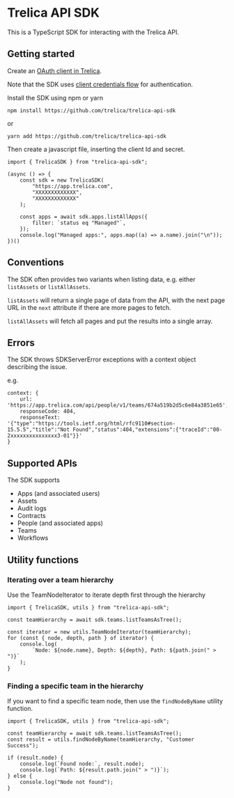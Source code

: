 # Trelica API SDK

This is a TypeScript SDK for interacting with the Trelica API.

## Getting started

Create an [OAuth client in Trelica](https://help.trelica.com/hc/en-us/articles/7739284192413-Creating-an-app).

Note that the SDK uses [client credentials flow](https://help.trelica.com/hc/en-us/articles/7739284069277-Client-credentials-flow) for authentication.

Install the SDK using npm or yarn

```
npm install https://github.com/trelica/trelica-api-sdk
```

or

```
yarn add https://github.com/trelica/trelica-api-sdk
```

Then create a javascript file, inserting the client Id and secret.

```
import { TrelicaSDK } from "trelica-api-sdk";

(async () => {
    const sdk = new TrelicaSDK(
        "https://app.trelica.com",
        "XXXXXXXXXXXXX",
        "XXXXXXXXXXXXX"
    );

    const apps = await sdk.apps.listAllApps({
        filter: `status eq "Managed"`,
    });
    console.log("Managed apps:", apps.map((a) => a.name).join("\n"));
})()
```

## Conventions

The SDK often provides two variants when listing data, e.g. either `listAssets` or `listAllAssets`.

`listAssets` will return a single page of data from the API, with the next page URL in the `next` attribute
if there are more pages to fetch.

`listAllAssets` will fetch all pages and put the results into a single array.

## Errors

The SDK throws SDKServerError exceptions with a context object describing the issue.

e.g.

```
context: {
    url: 'https://app.trelica.com/api/people/v1/teams/674a519b2d5c6e84a3851e65',
    responseCode: 404,
    responseText: '{"type":"https://tools.ietf.org/html/rfc9110#section-15.5.5","title":"Not Found","status":404,"extensions":{"traceId":"00-2xxxxxxxxxxxxxxx3-01"}}'
}
```

## Supported APIs

The SDK supports

-   Apps (and associated users)
-   Assets
-   Audit logs
-   Contracts
-   People (and associated apps)
-   Teams
-   Workflows

## Utility functions

### Iterating over a team hierarchy

Use the TeamNodeIterator to iterate depth first through the hierarchy

```
import { TrelicaSDK, utils } from "trelica-api-sdk";

const teamHierarchy = await sdk.teams.listTeamsAsTree();

const iterator = new utils.TeamNodeIterator(teamHierarchy);
for (const { node, depth, path } of iterator) {
    console.log(
        `Node: ${node.name}, Depth: ${depth}, Path: ${path.join(" > ")}`
    );
}
```

### Finding a specific team in the hierarchy

If you want to find a specific team node, then use the `findNodeByName` utility function.

```
import { TrelicaSDK, utils } from "trelica-api-sdk";

const teamHierarchy = await sdk.teams.listTeamsAsTree();
const result = utils.findNodeByName(teamHierarchy, "Customer Success");

if (result.node) {
    console.log(`Found node:`, result.node);
    console.log(`Path: ${result.path.join(" > ")}`);
} else {
    console.log("Node not found");
}
```

